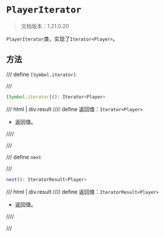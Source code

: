 # `PlayerIterator`

> 文档版本：1.21.0.20

`PlayerIterator`类，实现了`Iterator<Player>`。

## 方法

/// define
`[Symbol.iterator]`


///

```js
[Symbol.iterator](): Iterator<Player>
```

/// html | div.result
//// define
返回值：`Iterator<Player>`

- 返回值。


////

///


/// define
`next`


///

```js
next(): IteratorResult<Player>
```

/// html | div.result
//// define
返回值：`IteratorResult<Player>`

- 返回值。


////

///

